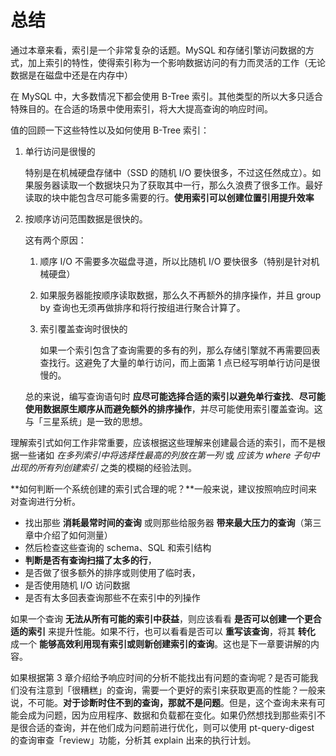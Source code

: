 # 总结

通过本章来看，索引是一个非常复杂的话题。MySQL 和存储引擎访问数据的方式，加上索引的特性，使得索引称为一个影响数据访问的有力而灵活的工作（无论数据是在磁盘中还是在内存中）

在 MySQL 中，大多数情况下都会使用 B-Tree 索引。其他类型的所以大多只适合特殊目的。在合适的场景中使用索引，将大大提高查询的响应时间。

值的回顾一下这些特性以及如何使用 B-Tree 索引：

1. 单行访问是很慢的

   特别是在机械硬盘存储中（SSD 的随机 I/O 要快很多，不过这任然成立）。如果服务器读取一个数据块只为了获取其中一行，那么久浪费了很多工作。最好读取的块中能包含尽可能多需要的行。**使用索引可以创建位置引用提升效率**

2. 按顺序访问范围数据是很快的。

   这有两个原因：

   1. 顺序 I/O 不需要多次磁盘寻道，所以比随机 I/O 要快很多（特别是针对机械硬盘）

   2. 如果服务器能按顺序读取数据，那么久不再额外的排序操作，并且 group by 查询也无须再做排序和将行按组进行聚合计算了。

   3. 索引覆盖查询时很快的

      如果一个索引包含了查询需要的多有的列，那么存储引擎就不再需要回表查找行。这避免了大量的单行访问，而上面第 1 点已经写明单行访问是很慢的。

   总的来说，编写查询语句时 **应尽可能选择合适的索引以避免单行查找**、**尽可能使用数据原生顺序从而避免额外的排序操作**，并尽可能使用索引覆盖查询。这与「三星系统」是一致的思想。

理解索引式如何工作非常重要，应该根据这些理解来创建最合适的索引，而不是根据一些诸如 *在多列索引中将选择性最高的列放在第一列* 或 *应该为 where 子句中出现的所有列创建索引* 之类的模糊的经验法则。

**如何判断一个系统创建的索引式合理的呢？**一般来说，建议按照响应时间来对查询进行分析。

- 找出那些 **消耗最常时间的查询**   或则那些给服务器 **带来最大压力的查询**（第三章中介绍了如何测量）
- 然后检查这些查询的 schema、SQL 和索引结构
- **判断是否有查询扫描了太多的行**，
- 是否做了很多额外的排序或则使用了临时表，
- 是否使用随机 I/O 访问数据
- 是否有太多回表查询那些不在索引中的列操作

如果一个查询 **无法从所有可能的索引中获益**，则应该看看 **是否可以创建一个更合适的索引** 来提升性能。如果不行，也可以看看是否可以 **重写该查询**，将其 **转化** 成一个 **能够高效利用现有索引或则新创建索引的查询**。这也是下一章要讲解的内容。

如果根据第 3 章介绍给予响应时间的分析不能找出有问题的查询呢？是否可能我们没有注意到「很糟糕」的查询，需要一个更好的索引来获取更高的性能？一般来说，不可能。**对于诊断时住不到的查询，那就不是问题**。但是，这个查询未来有可能会成为问题，因为应用程序、数据和负载都在变化。如果仍然想找到那些索引不是很合适的查询，并在他们成为问题前进行优化，则可以使用 pt-query-digest 的查询审查「review」功能，分析其 explain 出来的执行计划。

